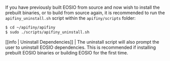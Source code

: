 
If you have previously built EOSIO from source and now wish to install the prebuilt binaries, or to build from source again, it is recommended to run the `apifiny_uninstall.sh` script within the `apifiny/scripts` folder:

```sh
$ cd ~/apifiny/apifiny
$ sudo ./scripts/apifiny_uninstall.sh
```

[[info | Uninstall Dependencies]]
| The uninstall script will also prompt the user to uninstall EOSIO dependencies. This is recommended if installing prebuilt EOSIO binaries or building EOSIO for the first time.
